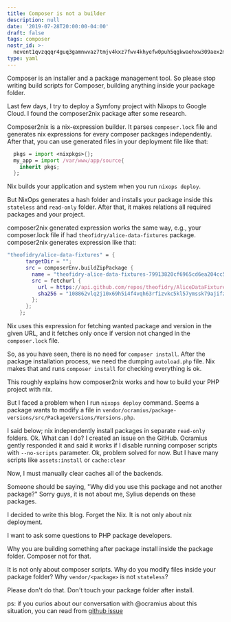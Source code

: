 ```yaml
---
title: Composer is not a builder
description: null
date: '2019-07-28T20:00:00-04:00'
draft: false
tags: composer
nostr_id: >-
  nevent1qvzqqqr4guq3gamnwvaz7tmjv4kxz7fwv4khyefw0puh5qgkwaehxw309aex2mrp0yhxummnw3ezucnpdejqz9rhwden5te0wfjkccte9ejxzmt4wvhxjmcprpmhxue69uhhyetvv9ujuumwdae8gtnnda3kjctvqyxhwumn8ghj7mn0wvhxcmmvqyt8wumn8ghj7un9d3shjtnswf5k6ctv9ehx2aqppamhxue69uhkummnw3ezumt0d5q3vamnwvaz7tmjv4kxz7fwdehhxtnnda3kjctvqyd8wumn8ghj7ctjw35kxmr9wvhxcctev4erxtnwv4mhxqg7waehxw309akkcuewv94kgetwd9azuetyw5h8gu30dehhxarjqqsfe7q3peqq27sj460xxrt7g7e5c57099chhcll2lpvtg4m9nkm4xssnwu2x
type: yaml
---
```



Composer is an installer and a package management tool. So please stop writing build scripts
for Composer, building anything inside your package folder. 

Last few days, I try to deploy a Symfony project with Nixops to Google Cloud. I found the composer2nix package after some research. 
<!--more-->
Composer2nix is a nix-expression builder. It parses `composer.lock` file and generates nix expressions for every composer packages independently. After that, you can use generated files in your deployment file like that:

```nix
  pkgs = import <nixpkgs>{};
  my_app = import /var/www/app/source{
    inherit pkgs;
  };
```

Nix builds your application and system when you run `nixops deploy`. 

But NixOps generates a hash folder and installs your package inside this `stateless` and `read-only` folder. After that, it makes relations all required packages and your project.

composer2nix  generated expression works the same way, e.g., your composer.lock file if had `theofidry/alice-data-fixtures` package. composer2nix generates expression like that:

```nix
"theofidry/alice-data-fixtures" = {
      targetDir = "";
      src = composerEnv.buildZipPackage {
        name = "theofidry-alice-data-fixtures-79913820cf6965cd6ea204cc5882079486f8262e";
        src = fetchurl {
          url = https://api.github.com/repos/theofidry/AliceDataFixtures/zipball/79913820cf6965cd6ea204cc5882079486f8262e;
          sha256 = "108862vlq2j10x69h5i4f4vqh63rfizvkc5kl57ymssk79ajifz2";
        };
      };
    };
```

Nix uses this expression for fetching wanted package and version in the given URL, and it fetches only once if version not changed in the `composer.lock` file.

So, as you have seen, there is no need for `composer install`. After the package installation process, we need the dumping `autoload.php` file. Nix makes that and runs `composer install` for checking everything is ok.

This roughly explains how composer2nix works and how to build your PHP project with nix.

But I faced a problem when I run `nixops deploy` command. Seems a package wants to modify a file in `vendor/ocramius/package-versions/src/PackageVersions/Versions.php`.  

I said below; nix independently install packages in separate `read-only` folders. Ok. 
What can I do? I created an issue on the GitHub. Ocramius gently responded it and said it works if I disable running composer scripts with `--no-scripts` parameter. Ok, problem solved for now. But I have many scripts like `assets:install` or `cache:clear` 

Now, I must manually clear caches all of the backends.

Someone should be saying, "Why did you use this package and not another package?" Sorry guys, it is not about me, Sylius depends on these packages.

I decided to write this blog. Forget the Nix. It is not only about nix deployment.

I want to ask some questions to PHP package developers.

Why you are building something after package install inside the package folder. Composer not for that. 

It is not only about composer scripts. Why do you modify files inside your package folder? Why `vendor/<package>` is not `stateless`?

Please don't do that. Don't touch your package folder after install.

ps: if you curios about our conversation with @ocramius about this situation, you can read from [github issue](https://github.com/Ocramius/PackageVersions/issues/106)

